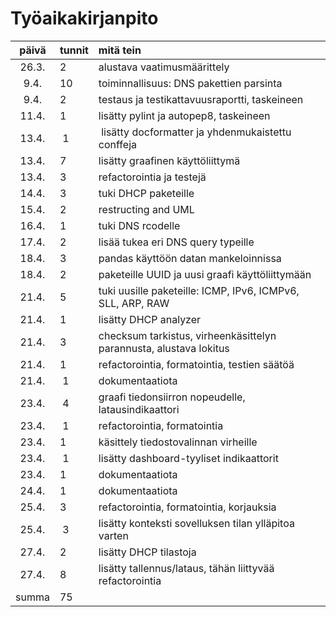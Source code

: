 # Työaikakirjanpito

| päivä | tunnit | mitä tein  |
| :----:|:-----| :-----|
| 26.3. | 2    | alustava vaatimusmäärittely |
| 9.4.  | 10   | toiminnallisuus: DNS pakettien parsinta |
| 9.4.  | 2    | testaus ja testikattavuusraportti, taskeineen |
| 11.4. | 1    | lisätty pylint ja autopep8, taskeineen |
| 13.4. | 1    | lisätty docformatter ja yhdenmukaistettu conffeja |
| 13.4. | 7    | lisätty graafinen käyttöliittymä |
| 13.4. | 3    | refactorointia ja testejä |
| 14.4. | 3    | tuki DHCP paketeille |
| 15.4. | 2    | restructing and UML |
| 16.4. | 1    | tuki DNS rcodelle |
| 17.4. | 2    | lisää tukea eri DNS query typeille |
| 18.4. | 3    | pandas käyttöön datan mankeloinnissa |
| 18.4. | 2    | paketeille UUID ja uusi graafi käyttöliittymään |
| 21.4. | 5    | tuki uusille paketeille: ICMP, IPv6, ICMPv6, SLL, ARP, RAW |
| 21.4. | 1    | lisätty DHCP analyzer
| 21.4. | 3    | checksum tarkistus, virheenkäsittelyn parannusta, alustava lokitus |
| 21.4. | 1    | refactorointia, formatointia, testien säätöä |
| 21.4. | 1    | dokumentaatiota |
| 23.4. | 4    | graafi tiedonsiirron nopeudelle, latausindikaattori |
| 23.4. | 1    | refactorointia, formatointia |
| 23.4. | 1    | käsittely tiedostovalinnan virheille |
| 23.4. | 1    | lisätty dashboard-tyyliset indikaattorit |
| 23.4. | 1    | dokumentaatiota |
| 24.4. | 1    | dokumentaatiota |
| 25.4. | 3    | refactorointia, formatointia, korjauksia |
| 25.4. | 3    | lisätty konteksti sovelluksen tilan ylläpitoa varten |
| 27.4. | 2    | lisätty DHCP tilastoja |
| 27.4. | 8    | lisätty tallennus/lataus, tähän liittyvää refactorointia |
| summa | 75   | |